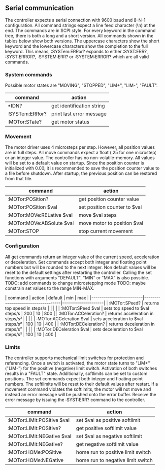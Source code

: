 ## Serial communication

The controller expects a serial connection with 9600 baud and 8-N-1 configuration. All command strings expect a line feed character (\n) at the end.
The commands are in SCPI style. For every keyword in the command tree, there is both a long and a short version. All commands shown in the tables below show both versions. The uppercase characters show the short keyword and the lowercase characters show the completion to the full keyword.
This means, :SYSTem:ERRor? expands to either :SYST:ERR?, :SYST:ERROR?, :SYSTEM:ERR? or :SYSTEM:ERROR? which are all valid commands.

### System commands
Possible motor states are "MOVING", "STOPPED", "LIM+", "LIM-", "FAULT".

| command        | action                    |
|----------------|---------------------------|
| *IDN?          | get identification string |
| :SYSTem:ERRor? | print last error message  |
| :MOTor:STate?  | get motor status          |
### Movement
The motor driver uses 4 microsteps per step. However, all position values are in full steps. All move commands expect a float (.25 for one microstep) or an integer value.
The controller has no non-volatile-memory. All values will be set to a default value on startup. Since the position counter is initialized with 0.00, it is recommended to save the position counter value to a file before shutdown. After startup, the previous position can be restored from that file.

| command                   | action                             |
|---------------------------|------------------------------------|
| :MOTor:POSition?          | get position counter value         |
| :MOTor:POSition $val      | set position counter to $val       |
| :MOTor:MOVe:RELative $val | move $val steps                    |
| :MOTor:MOVe:ABSolute $val | move motor to position $val        |
| :MOTor:STOP               | stop current movement              |


### Configuration
All get commands return an integer value of the current speed, acceleration or deceleration. Set commands accept both integer and floating point numbers but will be rounded to the next integer.
Non default values will be reset to the default settings after restarting the controller. Calling the set functions with arguments "DEFAULT", "MIN" or "MAX" is also possible.
TODO: add commands to change microstepping mode
TODO: maybe constrain set values to the range MIN-MAX.

| command                  | action                             | default | min | max |
|--------------------------|------------------------------------|---------------------|
| :MOTor:SPeed?            | returns top speed in steps/s       |         |     |     |
| :MOTor:SPeed $val        | sets top speed to $val steps/s     | 200     | 10  | 800 |
| :MOTor:ACCeleration?     | returns acceleration in steps/s²   |         |     |     |
| :MOTor:ACCeleration $val | sets acceleration to $val steps/s² | 100     | 10  | 400 |
| :MOTor:DECeleration?     | returns deceleration in steps/s²   |         |     |     |
| :MOTor:DECeleration $val | sets deceleration to $val steps/s² | 100     | 10  | 400 |

### Limits
The controller supports mechanical limit switches for protection and referencing. Once a switch is activated, the motor state turns to "LIM+" ("LIM-") for the positive (negative) limit switch. Activation of both switches results in a "FAULT" state.
Additionally, softlimits can be set to custom positions. The set commands expect both integer and floating point numbers. The softlimits will be reset to their default values after restart.
If a movement command violates the softlimits, the motor will not move and instead an error message will be pushed onto the error buffer. Receive the error message by issuing the :SYST:ERR? command to the controller.

| command                    | action                            |
|----------------------------|-----------------------------------|
| :MOTor:LIMit:POSitive $val | set $val as positive softlimit    |
| :MOTor:LIMit:POSitive?     | get positive softlimit value      |
| :MOTor:LIMit:NEGative $val | set $val as negative softlimit    |
| :MOTor:LIMit:NEGative?     | get negative softlimit value      |
| :MOTor:HOMe:POSitive       | home run to positive limit switch |
| :MOTor:HOMe:NEGative       | home run to negative limit switch |
